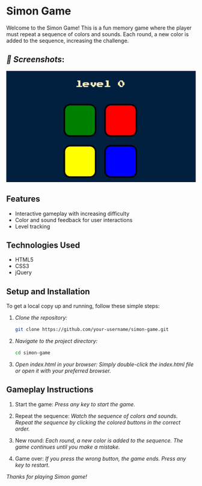 # Simon Game

Welcome to the Simon Game! This is a fun memory game where the player must repeat a sequence of colors and sounds. Each round, a new color is added to the sequence, increasing the challenge.


## *📸 Screenshots*:
![Simon_game](Screenshot.jpeg)

## Features
- Interactive gameplay with increasing difficulty
- Color and sound feedback for user interactions
- Level tracking

## Technologies Used

- HTML5
- CSS3
- jQuery

## Setup and Installation

To get a local copy up and running, follow these simple steps:

1. *Clone the repository:*

   ```bash
   git clone https://github.com/your-username/simon-game.git
   ```
   
2. *Navigate to the project directory:*
   ```bash
   cd simon-game
   ```
   
3. *Open index.html in your browser:*
   *Simply double-click the index.html file or open it with your preferred browser.*



## Gameplay Instructions

1. Start the game:
   *Press any key to start the game.*

2. Repeat the sequence:
   *Watch the sequence of colors and sounds. Repeat the sequence by clicking the colored buttons in the correct order.*

3. New round:
   *Each round, a new color is added to the sequence. The game continues until you make a mistake.*

4. Game over:
   *If you press the wrong button, the game ends. Press any key to restart.*


*Thanks for playing Simon game!*
